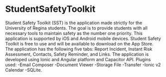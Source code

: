 # StudentSafetyToolkit
Student Safety Toolkit (SST) is the application made strictly for the University of Regina students. The goal is to provide students with all necessary tools to maintain safety as the number one priority. This application is supported by iOS and Android mobile devices. Student Safety Toolkit is free to use and will be available to download on the App Store. The application has the following five tabs: Report Incident, Instant Risk Assessment, Contacts, Safety Reminder, and Links. 
The application is developed  using Ionic and Angular platform and Capacitor API. 
Plugins used:
 -Email Composer
 -Document Viewer
 -Storage File
 -Transfer
 -Ionic v2 Calendar
 -SQLite. 
